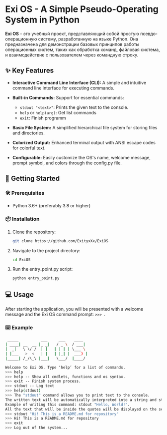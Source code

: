 # Exi OS - A Simple Pseudo-Operating System in Python



**Exi OS** - это учебный проект, представляющий собой простую псевдо-операционную систему, разработанную на языке Python. Она предназначена для демонстрации базовых принципов работы операционных систем, таких как обработка команд, файловая система, и взаимодействие с пользователем через командную строку.

## ✨ Key Features
-   **Interactive Command Line Interface (CLI):** A simple and intuitive command line interface for executing commands.
-   **Built-in Commands:** Support for essential commands:
    - `stdout "<text>"`: Prints the given text to the console.
    - `help` or `help(arg)`: Get list commands
    - `exit`: Finish programm
 
-   **Basic File System:** A simplified hierarchical file system for storing files and directories.
-   **Colorized Output:** Enhanced terminal output with ANSI escape codes for colorful text.
-   **Configurable:** Easily customize the OS's name, welcome message, prompt symbol, and colors through the config.py file.

## 🚀 Getting Started

### 🛠️ Prerequisites

-   Python 3.6+ (preferably 3.8 or higher)

### 📦 Installation

1.  Clone the repository:

    ```bash
    git clone https://github.com/ExityxXx/ExiOS
    ```
2.  Navigate to the project directory:

    ```bash
    cd ExiOS
    ```
3.  Run the entry_point.py script:

    ```bash
    python entry_point.py
    ```

## 💻 Usage

After starting the application, you will be presented with a welcome message and the Exi OS command prompt: `>>> `.

### ⌨️ Example
```bash
 _____          ___     ___    ____  
| ____| __  __ |_ _|   / _ \  / ___| 
|  _|   \ \/ /  | |   | | | | \___ \ 
| |___   >  <   | |   | |_| |  ___) |
|_____| /_/\_\ |___|   \___/  |____/

Welcome to Exi OS. Type ‘help’ for a list of commands.
>>> help
>>> help -- Show all cmdlets, functions and os syntax.
>>> exit -- Finish system process.
>>> stdout -- Log text
>>> help(stdout)
>>> The "stdout" command allows you to print text to the console. 
The written text will be automatically interpreted into a string and stored in memory. 
Example of writing this command: stdout "Hello, World!". 
All the text that will be inside the quotes will be displayed on the screen and automatically interpreted as a string.
>>> stdout "Hi! This is a README.md for repository"
>>> Hi! This is a README.md for repository
>>> exit
>>> Log out of the system...

